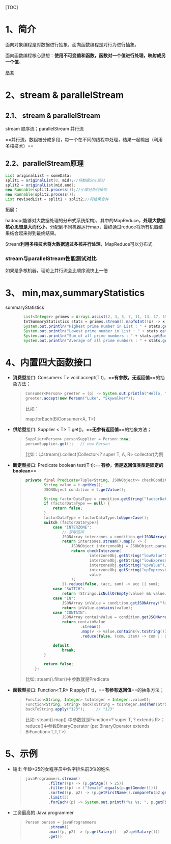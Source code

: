 [TOC]

# 1、简介

面向对象编程是对数据进行抽象，面向函数编程是对行为进行抽象。

面向函数编程核心思想：**使用不可变值和函数，函数对一个值进行处理，映射成另一个值**。

[参考](https://www.pdai.tech/md/java/java8/java8-stream.html#%E8%87%AA%E5%AE%9A%E4%B9%89%E5%87%BD%E6%95%B0%E6%8E%A5%E5%8F%A3)

# 2、stream & parallelStream



## 2.1、 stream & parallelStream

stream 顺序流；parallelStream 并行流

==并行流，数组被分成多段，每一个在不同的线程中处理，结果一起输出（利用多核技术）==



## 2.2、parallelStream原理

```java
List originalList = someData;
split1 = originalList(0, mid);//将数据分小部分
split2 = originalList(mid,end);
new Runnable(split1.process());//小部分执行操作
new Runnable(split2.process());
List revisedList = split1 + split2;//将结果合并
```

拓展：

hadoop(能够对大数据处理的分布式系统架构)，其中的MapReduce，**处理大数据核心思想是大而化小**，分配到不同机器运行map，最终通过reduce将所有机器结果结合起来得到最终结果。

Stream**利用多核技术将大数据通过多核并行处理**，MapReduce可以分布式

### stream与parallelStream性能测试对比

如果是多核机器，理论上并行流会比顺序流快上一倍



# 3、 min,max,summaryStatistics

summaryStatistics

```java
        List<Integer> primes = Arrays.asList(2, 3, 5, 7, 11, 13, 17, 19, 23, 29);
        IntSummaryStatistics stats = primes.stream().mapToInt((x) -> x).summaryStatistics();
        System.out.println("Highest prime number in List : " + stats.getMax());
        System.out.println("Lowest prime number in List : " + stats.getMin());
        System.out.println("Sum of all prime numbers : " + stats.getSum());
        System.out.println("Average of all prime numbers : " + stats.getAverage());
```



# 4、内置四大函数接口

- **消费型**接口: Consumer< T> void accept(T t)，==**有参数，无返回值**==的抽象方法；

  > ```java
  > Consumer<Person> greeter = (p) -> System.out.println("Hello, " + p.firstName);
  > greeter.accept(new Person("Luke", "Skywalker"));
  > ```
  >
  > 比如：
  >
  > map.forEach(BiConsumer<A, T>)

- **供给型**接口: Supplier < T> T get()，==**无参有返回值**==的抽象方法；

  > ```java
  > Supplier<Person> personSupplier = Person::new;
  > personSupplier.get();   // new Person
  > ```
  >
  > 比如：以stream().collect(Collector<? super T, A, R> collector)为例

- **断定型**接口: Predicate<T> boolean test(T t):==**有参，但是返回值类型是固定的boolean**==

  > ```java
  > private final Predicate<Tuple<String, JSONObject>> checkCondition = t -> {
  >         String value = t.getKey();
  >         JSONObject condition = t.getValue();
  > 
  >         String factorDataType = condition.getString("factorDataType");
  >         if (factorDataType == null) {
  >             return false;
  >         }
  >         factorDataType = factorDataType.toUpperCase();
  >         switch (factorDataType){
  >             case "INTERZONE":
  >                 // 获取区间
  >                 JSONArray interzones = condition.getJSONArray("factorValue");
  >                 return interzones.stream().map(v -> {
  >                     JSONObject interzoneObj = JSONObject.parseObject(JSONObject.toJSONString(v));
  >                     return checkInterzone(
  >                             interzoneObj.getString("lowValue"),
  >                             interzoneObj.getString("lowExpression"),
  >                             interzoneObj.getString("upValue"),
  >                             interzoneObj.getString("upExpression"),
  >                             value
  >                     );
  >                 }).reduce(false, (acc, sum) -> acc || sum);
  >             case "SWITCH":
  >                 return !Strings.isNullOrEmpty(value) && value.equals(condition.getString("factorValue"));
  >             case "IN":
  >                 JSONArray inValue = condition.getJSONArray("factorValue");
  >                 return inValue.contains(value);
  >             case "CONTAIN":
  >                 JSONArray containValue = condition.getJSONArray("factorValue");
  >                 return containValue
  >                         .stream()
  >                         .map(v -> value.contains(v.toString()))
  >                         .reduce(false, (com, item) -> com || item);
  > 
  >             default:
  >                 break;
  >         }
  > 
  >         return false;
  >     };
  > ```
  >
  > 比如: steam().filter()中参数就是Predicate

- **函数型**接口: Function<T,R> R apply(T t)，==**有参有返回值**==的抽象方法；

  > ```java
  > Function<String, Integer> toInteger = Integer::valueOf;
  > Function<String, String> backToString = toInteger.andThen(String::valueOf);
  > backToString.apply("123");     // "123"
  > ```
  >
  > 比如:  steam().map() 中参数就是Function<? super T, ? extends R>；reduce()中参数BinaryOperator<T> (ps: BinaryOperator<T> extends BiFunction<T,T,T>)

# 5、示例

- 输出 年龄>25的女程序员中名字排名前3位的姓名

  > ```java
  > javaProgrammers.stream()
  >           .filter((p) -> (p.getAge() > 25))
  >           .filter((p) -> ("female".equals(p.getGender())))
  >           .sorted((p, p2) -> (p.getFirstName().compareTo(p2.getFirstName())))
  >           .limit(3)
  >           .forEach((p) -> System.out.printf("%s %s; ", p.getFirstName(), p.getLastName()));
  > 
  > ```

- 工资最高的 Java programmer

  > ```java
  > Person person = javaProgrammers
  >           .stream()
  >           .max((p, p2) -> (p.getSalary() - p2.getSalary()))
  >           .get()
  > ```
